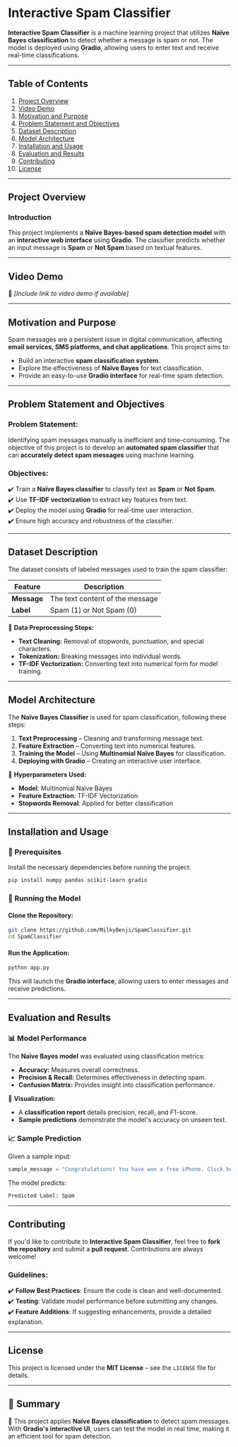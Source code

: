 # **Interactive Spam Classifier**  

**Interactive Spam Classifier** is a machine learning project that utilizes **Naïve Bayes classification** to detect whether a message is spam or not. The model is deployed using **Gradio**, allowing users to enter text and receive real-time classifications.

---

## **Table of Contents**  

1. [Project Overview](#project-overview)  
2. [Video Demo](#video-demo)  
3. [Motivation and Purpose](#motivation-and-purpose)  
4. [Problem Statement and Objectives](#problem-statement-and-objectives)  
5. [Dataset Description](#dataset-description)  
6. [Model Architecture](#model-architecture)  
7. [Installation and Usage](#installation-and-usage)  
8. [Evaluation and Results](#evaluation-and-results)  
9. [Contributing](#contributing)  
10. [License](#license)  

---

## **Project Overview**  

### **Introduction**  
This project implements a **Naïve Bayes-based spam detection model** with an **interactive web interface** using **Gradio**. The classifier predicts whether an input message is **Spam** or **Not Spam** based on textual features.

---

## **Video Demo**  

🔗 *[Include link to video demo if available]*  

---

## **Motivation and Purpose**  
Spam messages are a persistent issue in digital communication, affecting **email services, SMS platforms, and chat applications**. This project aims to:  

- Build an interactive **spam classification system**.  
- Explore the effectiveness of **Naïve Bayes** for text classification.  
- Provide an easy-to-use **Gradio interface** for real-time spam detection.  

---

## **Problem Statement and Objectives**  

### **Problem Statement:**  
Identifying spam messages manually is inefficient and time-consuming. The objective of this project is to develop an **automated spam classifier** that can **accurately detect spam messages** using machine learning.

### **Objectives:**  
✔️ Train a **Naïve Bayes classifier** to classify text as **Spam** or **Not Spam**.  
✔️ Use **TF-IDF vectorization** to extract key features from text.  
✔️ Deploy the model using **Gradio** for real-time user interaction.  
✔️ Ensure high accuracy and robustness of the classifier.  

---

## **Dataset Description**  
The dataset consists of labeled messages used to train the spam classifier:

| Feature | Description |  
|---------|------------|  
| **Message** | The text content of the message |  
| **Label** | Spam (1) or Not Spam (0) |  

📌 **Data Preprocessing Steps:**  
- **Text Cleaning:** Removal of stopwords, punctuation, and special characters.  
- **Tokenization:** Breaking messages into individual words.  
- **TF-IDF Vectorization:** Converting text into numerical form for model training.  

---

## **Model Architecture**  
The **Naïve Bayes Classifier** is used for spam classification, following these steps:

1. **Text Preprocessing** – Cleaning and transforming message text.  
2. **Feature Extraction** – Converting text into numerical features.  
3. **Training the Model** – Using **Multinomial Naïve Bayes** for classification.  
4. **Deploying with Gradio** – Creating an interactive user interface.  

📌 **Hyperparameters Used:**  
- **Model**: Multinomial Naïve Bayes  
- **Feature Extraction**: TF-IDF Vectorization  
- **Stopwords Removal**: Applied for better classification  

---

## **Installation and Usage**  

### **🔧 Prerequisites**  
Install the necessary dependencies before running the project:  

```bash
pip install numpy pandas scikit-learn gradio
```

### **📌 Running the Model**  

#### **Clone the Repository:**  
```bash
git clone https://github.com/MilkyBenji/SpamClassifier.git
cd SpamClassifier
```

#### **Run the Application:**  
```bash
python app.py
```

This will launch the **Gradio interface**, allowing users to enter messages and receive predictions.

---

## **Evaluation and Results**  

### **📊 Model Performance**  
The **Naïve Bayes model** was evaluated using classification metrics:

- **Accuracy:** Measures overall correctness.  
- **Precision & Recall:** Determines effectiveness in detecting spam.  
- **Confusion Matrix:** Provides insight into classification performance.

📌 **Visualization:**  
- A **classification report** details precision, recall, and F1-score.  
- **Sample predictions** demonstrate the model's accuracy on unseen text.  

### **📈 Sample Prediction**  

Given a sample input:
```python
sample_message = "Congratulations! You have won a free iPhone. Click here to claim."
```

The model predicts:
```bash
Predicted Label: Spam
```

---

## **Contributing**  

If you'd like to contribute to **Interactive Spam Classifier**, feel free to **fork the repository** and submit a **pull request**. Contributions are always welcome!  

### **Guidelines:**  
✔️ **Follow Best Practices**: Ensure the code is clean and well-documented.  
✔️ **Testing**: Validate model performance before submitting any changes.  
✔️ **Feature Additions**: If suggesting enhancements, provide a detailed explanation.  

---

## **License**  

This project is licensed under the **MIT License** – see the `LICENSE` file for details.  

---

## **📌 Summary**  
🚀 This project applies **Naïve Bayes classification** to detect spam messages. With **Gradio's interactive UI**, users can test the model in real time, making it an efficient tool for spam detection.

